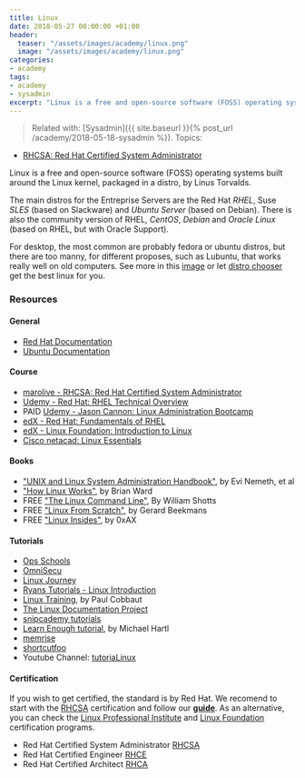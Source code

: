 ```yaml
---
title: Linux
date: 2018-05-27 00:00:00 +01:00
header:
  teaser: "/assets/images/academy/linux.png"
  image: "/assets/images/academy/linux.png"
categories:
- academy
tags:
- academy
- sysadmin
excerpt: "Linux is a free and open-source software (FOSS) operating systems built around the Linux kernel, packaged in a distro, by Linus Torvalds."
---
```


> Related with: [Sysadmin]({{ site.baseurl }}{% post_url /academy/2018-05-18-sysadmin %}).
Topics:
* [RHCSA: Red Hat Certified System Administrator](/RHCSA/0-start/)

Linux is a free and open-source software (FOSS) operating systems built around the Linux kernel, packaged in a distro, by Linus Torvalds.

The main distros for the Entreprise Servers are the Red Hat *RHEL*, Suse *SLES* (based on Slackware) and *Ubuntu Server* (based on Debian). There is also the community version of RHEL, *CentOS*, *Debian* and *Oracle Linux* (based on RHEL, but with Oracle Support).

For desktop, the most common are probably fedora or ubuntu distros, but there are too manny, for different proposes, such as Lubuntu, that works really well on old computers. See more in this [image](http://futurist.se/gldt/wp-content/uploads/12.09/gldt1209.svg) or let [distro chooser](https://distrochooser.de/en) get the best linux for you.

### Resources

#### General
* [Red Hat Documentation](https://access.redhat.com/documentation/en-us/red_hat_enterprise_linux)
* [Ubuntu Documentation](https://help.ubuntu.com/community/Servers)

#### Course
* [marolive - RHCSA: Red Hat Certified System Administrator](/RHCSA/0-start/)
* [Udemy - Red Hat: RHEL Technical Overview](https://www.udemy.com/red-hat-enterprise-linux-technical-overview/)
* PAID [Udemy - Jason Cannon: Linux Administration Bootcamp](https://www.udemy.com/linux-administration-bootcamp/)
* [edX - Red Hat: Fundamentals of RHEL](https://www.edx.org/course/fundamentals-red-hat-enterprise-linux-red-hat-rh066x)
* [edX - Linux Foundation: Introduction to Linux](https://www.edx.org/course/introduction-linux-linuxfoundationx-lfs101x-1)
* [Cisco netacad: Linux Essentials](https://www.netacad.com/campaign/linux-essentials3)

#### Books
* ["UNIX and Linux System Administration Handbook"](https://www.amazon.com/dp/0131480057/), by Evi Nemeth,  et al
* ["How Linux Works"](https://www.amazon.com/gp/product/1593275676/), by Brian Ward
*	FREE ["The Linux Command Line"](http://linuxcommand.org/tlcl.php), By William Shotts
* FREE ["Linux From Scratch"](http://www.linuxfromscratch.org/lfs/view/stable/), by Gerard Beekmans
* FREE ["Linux Insides"](https://0xax.gitbooks.io/linux-insides/), by 0xAX

#### Tutorials
* [Ops Schools](http://www.omnisecu.com/gnu-linux/index.php)
* [OmniSecu](http://www.opsschool.org/en/latest/unix_101.htm)
* [Linux Journey](https://linuxjourney.com/)
* [Ryans Tutorials - Linux Introduction](https://ryanstutorials.net/linuxtutorial/)
* [Linux Training](http://linux-training.be/), by Paul Cobbaut
* [The Linux Documentation Project](https://www.tldp.org/guides.html)
* [snipcademy tutorials](https://code.snipcademy.com/tutorials/linux-command-line)
* [Learn Enough tutorial](https://www.learnenough.com/command-line-tutorial), by Michael Hartl
* [memrise](https://www.memrise.com/course/50252/shell-fu/)
* [shortcutfoo](https://www.shortcutfoo.com/app/dojos/command-line)
* Youtube Channel: [tutoriaLinux](https://www.youtube.com/channel/UCvA_wgsX6eFAOXI8Rbg_WiQ)

#### Certification
If you wish to get certified, the standard is by Red Hat. We recomend to start with the [RHCSA](https://www.redhat.com/en/services/certification/rhcsa) certification and follow our **[guide](/RHCSA/0-start/)**. As an alternative, you can check the [Linux Professional Institute](http://www.lpi.org/our-certifications/summary-of-certifications) and [Linux Foundation](https://training.linuxfoundation.org/certification) certification programs.

* Red Hat Certified System Administrator [RHCSA](https://www.redhat.com/en/services/certification/rhcsa)
* Red Hat Certified Engineer [RHCE](https://www.redhat.com/en/services/certification/rhce)
* Red Hat Certified Architect [RHCA](https://www.redhat.com/en/services/certification/rhca)
